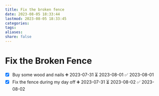 ```yaml
---
title: Fix the broken fence
date: 2023-08-05 18:33:44
lastmod: 2023-08-05 18:33:45
categories: 
tags: 
aliases: 
share: false
---
```


# Fix the Broken Fence

- [x] Buy some wood and nails ➕ 2023-07-31 ⏳ 2023-08-01 ✅ 2023-08-01
- [x] Fix the fence during my day off ➕ 2023-07-31 ⏳ 2023-08-02 ✅ 2023-08-02